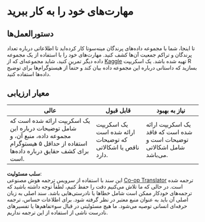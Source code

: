 <!--
CO_OP_TRANSLATOR_METADATA:
{
  "original_hash": "a233d542512136c4dd29aad38ca0175f",
  "translation_date": "2025-08-24T01:11:28+00:00",
  "source_file": "3-Data-Visualization/R/10-visualization-distributions/assignment.md",
  "language_code": "fa"
}
-->
# مهارت‌های خود را به کار ببرید

## دستورالعمل‌ها

تا اینجا، شما با مجموعه داده‌های پرندگان مینه‌سوتا کار کرده‌اید تا اطلاعاتی درباره تعداد پرندگان و تراکم جمعیت آن‌ها کشف کنید. مهارت‌های خود را با استفاده از یک مجموعه داده دیگر تمرین کنید، شاید مجموعه‌ای که از [Kaggle](https://www.kaggle.com/) تهیه شده باشد. یک اسکریپت R بسازید که داستانی درباره این مجموعه داده بیان کند و حتماً از هیستوگرام‌ها برای توضیح داده‌ها استفاده کنید.

## معیار ارزیابی

عالی | قابل قبول | نیاز به بهبود
--- | --- | --- |
یک اسکریپت ارائه شده است که شامل توضیحات درباره این مجموعه داده، منبع آن، و استفاده از حداقل ۵ هیستوگرام برای کشف حقایق درباره داده‌ها است. | یک اسکریپت ارائه شده است که توضیحات ناقص یا اشکالاتی دارد. | یک اسکریپت ارائه شده است که فاقد توضیحات است و شامل اشکالاتی می‌باشد.

**سلب مسئولیت**:  
این سند با استفاده از سرویس ترجمه هوش مصنوعی [Co-op Translator](https://github.com/Azure/co-op-translator) ترجمه شده است. در حالی که ما تلاش می‌کنیم دقت را حفظ کنیم، لطفاً توجه داشته باشید که ترجمه‌های خودکار ممکن است شامل خطاها یا نادرستی‌هایی باشد. سند اصلی به زبان اصلی آن باید به عنوان منبع معتبر در نظر گرفته شود. برای اطلاعات حساس، ترجمه حرفه‌ای انسانی توصیه می‌شود. ما هیچ مسئولیتی در قبال سوءتفاهم‌ها یا تفسیرهای نادرست ناشی از استفاده از این ترجمه نداریم.